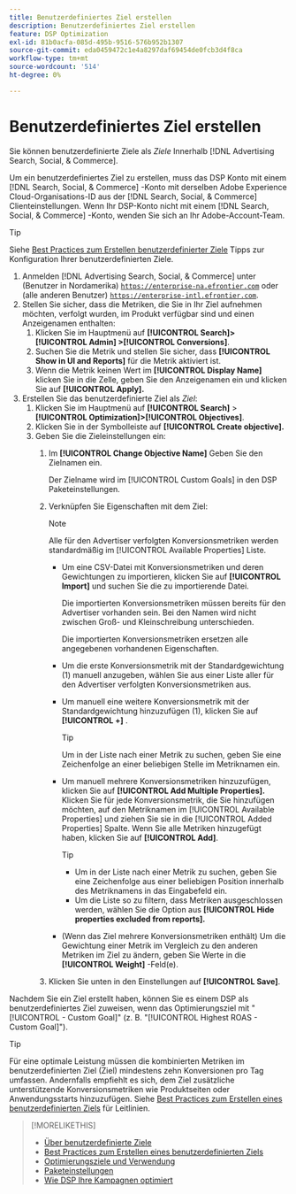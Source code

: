 ```yaml
---
title: Benutzerdefiniertes Ziel erstellen
description: Benutzerdefiniertes Ziel erstellen
feature: DSP Optimization
exl-id: 81b0acfa-085d-495b-9516-576b952b1307
source-git-commit: eda0459472c1e4a8297daf69454de0fcb3d4f8ca
workflow-type: tm+mt
source-wordcount: '514'
ht-degree: 0%

---
```


# Benutzerdefiniertes Ziel erstellen

Sie können benutzerdefinierte Ziele als *Ziele* Innerhalb [!DNL Advertising Search, Social, & Commerce].

Um ein benutzerdefiniertes Ziel zu erstellen, muss das DSP Konto mit einem [!DNL Search, Social, & Commerce] -Konto mit derselben Adobe Experience Cloud-Organisations-ID aus der [!DNL Search, Social, & Commerce] Clienteinstellungen. Wenn Ihr DSP-Konto nicht mit einem [!DNL Search, Social, & Commerce] -Konto, wenden Sie sich an Ihr Adobe-Account-Team.

>[!TIP]
>
>Siehe [Best Practices zum Erstellen benutzerdefinierter Ziele](custom-goal-best-practices.md) Tipps zur Konfiguration Ihrer benutzerdefinierten Ziele.

1. Anmelden [!DNL Advertising Search, Social, & Commerce] unter (Benutzer in Nordamerika) [`https://enterprise-na.efrontier.com`](https://enterprise-na.efrontier.com) oder (alle anderen Benutzer) [`https://enterprise-intl.efrontier.com`](https://enterprise-intl.efrontier.com).
1. Stellen Sie sicher, dass die Metriken, die Sie in Ihr Ziel aufnehmen möchten, verfolgt wurden, im Produkt verfügbar sind und einen Anzeigenamen enthalten:
   1. Klicken Sie im Hauptmenü auf **[!UICONTROL Search]> [!UICONTROL Admin] >[!UICONTROL Conversions]**.
   1. Suchen Sie die Metrik und stellen Sie sicher, dass **[!UICONTROL Show in UI and Reports]** für die Metrik aktiviert ist.
   1. Wenn die Metrik keinen Wert im **[!UICONTROL Display Name]** klicken Sie in die Zelle, geben Sie den Anzeigenamen ein und klicken Sie auf **[!UICONTROL Apply].**
1. Erstellen Sie das benutzerdefinierte Ziel als *Ziel*:
   1. Klicken Sie im Hauptmenü auf **[!UICONTROL Search]** > **[!UICONTROL Optimization]>[!UICONTROL Objectives]**.
   1. Klicken Sie in der Symbolleiste auf **[!UICONTROL Create objective].**
   1. Geben Sie die Zieleinstellungen ein:
      1. Im **[!UICONTROL Change Objective Name]** Geben Sie den Zielnamen ein.

         Der Zielname wird im [!UICONTROL Custom Goals] in den DSP Paketeinstellungen.

      1. Verknüpfen Sie Eigenschaften mit dem Ziel:

         >[!NOTE]
         >
         > Alle für den Advertiser verfolgten Konversionsmetriken werden standardmäßig im [!UICONTROL Available Properties] Liste.

         * Um eine CSV-Datei mit Konversionsmetriken und deren Gewichtungen zu importieren, klicken Sie auf **[!UICONTROL Import]** und suchen Sie die zu importierende Datei.

           Die importierten Konversionsmetriken müssen bereits für den Advertiser vorhanden sein. Bei den Namen wird nicht zwischen Groß- und Kleinschreibung unterschieden.

           Die importierten Konversionsmetriken ersetzen alle angegebenen vorhandenen Eigenschaften.

         * Um die erste Konversionsmetrik mit der Standardgewichtung (1) manuell anzugeben, wählen Sie aus einer Liste aller für den Advertiser verfolgten Konversionsmetriken aus.

         * Um manuell eine weitere Konversionsmetrik mit der Standardgewichtung hinzuzufügen (1), klicken Sie auf **[!UICONTROL +]** .

           >[!TIP]
           >
           > Um in der Liste nach einer Metrik zu suchen, geben Sie eine Zeichenfolge an einer beliebigen Stelle im Metriknamen ein.

         * Um manuell mehrere Konversionsmetriken hinzuzufügen, klicken Sie auf **[!UICONTROL Add Multiple Properties].** Klicken Sie für jede Konversionsmetrik, die Sie hinzufügen möchten, auf den Metriknamen im [!UICONTROL Available Properties] und ziehen Sie sie in die [!UICONTROL Added Properties] Spalte. Wenn Sie alle Metriken hinzugefügt haben, klicken Sie auf **[!UICONTROL Add]**.

           >[!TIP]
           >
           >* Um in der Liste nach einer Metrik zu suchen, geben Sie eine Zeichenfolge aus einer beliebigen Position innerhalb des Metriknamens in das Eingabefeld ein.
           >* Um die Liste so zu filtern, dass Metriken ausgeschlossen werden, wählen Sie die Option aus **[!UICONTROL Hide properties excluded from reports].**

         * (Wenn das Ziel mehrere Konversionsmetriken enthält) Um die Gewichtung einer Metrik im Vergleich zu den anderen Metriken im Ziel zu ändern, geben Sie Werte in die **[!UICONTROL Weight]** -Feld(e).

      1. Klicken Sie unten in den Einstellungen auf **[!UICONTROL Save]**.

Nachdem Sie ein Ziel erstellt haben, können Sie es einem DSP als benutzerdefiniertes Ziel zuweisen, wenn das Optimierungsziel mit &quot;[!UICONTROL - Custom Goal]&quot; (z. B. &quot;[!UICONTROL Highest ROAS - Custom Goal]&quot;).

>[!TIP]
>
>Für eine optimale Leistung müssen die kombinierten Metriken im benutzerdefinierten Ziel (Ziel) mindestens zehn Konversionen pro Tag umfassen. Andernfalls empfiehlt es sich, dem Ziel zusätzliche unterstützende Konversionsmetriken wie Produktseiten oder Anwendungsstarts hinzuzufügen. Siehe [Best Practices zum Erstellen eines benutzerdefinierten Ziels](custom-goal-best-practices.md) für Leitlinien.

>[!MORELIKETHIS]
>
>* [Über benutzerdefinierte Ziele](custom-goal-about.md)
>* [Best Practices zum Erstellen eines benutzerdefinierten Ziels](custom-goal-best-practices.md)
>* [Optimierungsziele und Verwendung](optimization-goals.md)
>* [Paketeinstellungen](/help/dsp/campaign-management/packages/package-settings.md)
> * [Wie DSP Ihre Kampagnen optimiert](optimization-how-dsp-optimizes-campaigns.md)
